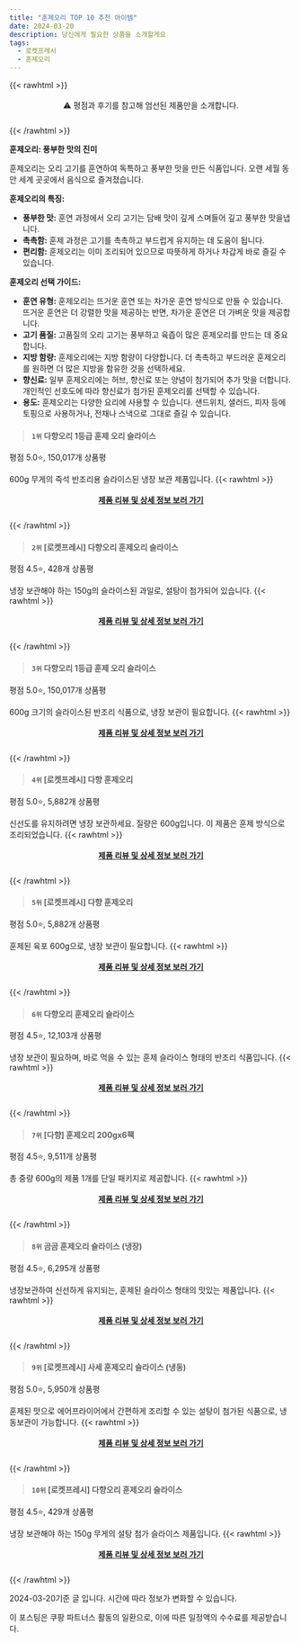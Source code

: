 ```yaml
---
title: "훈제오리 TOP 10 추천 아이템"
date: 2024-03-20
description: 당신에게 필요한 상품을 소개할게요
tags:
  - 로켓프레시
  - 훈제오리
---
```

{{< rawhtml >}}<div class="toc" style="text-align: center; height: 50px; line-height: 2;">  <p>⚠️ 평점과 후기를 참고해 엄선된 제품만을 소개합니다.<br></p></div> {{< /rawhtml >}}

**훈제오리: 풍부한 맛의 진미**

훈제오리는 오리 고기를 훈연하여 독특하고 풍부한 맛을 만든 식품입니다. 오랜 세월 동안 세계 곳곳에서 음식으로 즐겨졌습니다.

**훈제오리의 특징:**

* **풍부한 맛:** 훈연 과정에서 오리 고기는 담배 맛이 깊게 스며들어 깊고 풍부한 맛을냅니다.
* **촉촉함:** 훈제 과정은 고기를 촉촉하고 부드럽게 유지하는 데 도움이 됩니다.
* **편리함:** 훈제오리는 이미 조리되어 있으므로 따뜻하게 하거나 차갑게 바로 즐길 수 있습니다.

**훈제오리 선택 가이드:**

* **훈연 유형:** 훈제오리는 뜨거운 훈연 또는 차가운 훈연 방식으로 만들 수 있습니다. 뜨거운 훈연은 더 강렬한 맛을 제공하는 반면, 차가운 훈연은 더 가벼운 맛을 제공합니다.
* **고기 품질:** 고품질의 오리 고기는 풍부하고 육즙이 많은 훈제오리를 만드는 데 중요합니다.
* **지방 함량:** 훈제오리에는 지방 함량이 다양합니다. 더 촉촉하고 부드러운 훈제오리를 원하면 더 많은 지방을 함유한 것을 선택하세요.
* **향신료:** 일부 훈제오리에는 허브, 향신료 또는 양념이 첨가되어 추가 맛을 더합니다. 개인적인 선호도에 따라 향신료가 첨가된 훈제오리를 선택할 수 있습니다.
* **용도:** 훈제오리는 다양한 요리에 사용할 수 있습니다. 샌드위치, 샐러드, 피자 등에 토핑으로 사용하거나, 전채나 스낵으로 그대로 즐길 수 있습니다.


>#### `1위` 다향오리 1등급 훈제 오리 슬라이스
평점 5.0⭐, 150,017개 상품평

600g 무게의 즉석 반조리용 슬라이스된 냉장 보관 제품입니다.
{{< rawhtml >}}<div class="toc" style="text-align: center; height: 50px; line-height: 2;"><p><b><a href="https://link.coupang.com/re/AFFSDP?lptag=AF5033054&pageKey=156688977&itemId=451180258&vendorItemId=4117267681&traceid=V0-153-5066b6f8b6fb6380&requestid=20240320220508689214663547&token=31850B%7CGM">제품 리뷰 및 상세 정보 보러 가기</a></b><br></p> </div>{{< /rawhtml >}}

>#### `2위` [로켓프레시] 다향오리 훈제오리 슬라이스
평점 4.5⭐, 428개 상품평

냉장 보관해야 하는 150g의 슬라이스된 과일로, 설탕이 첨가되어 있습니다.
{{< rawhtml >}}<div class="toc" style="text-align: center; height: 50px; line-height: 2;"><p><b><a href="https://link.coupang.com/re/AFFSDP?lptag=AF5033054&pageKey=7575547776&itemId=19987524898&vendorItemId=87085576433&traceid=V0-153-0177e15393585c54&requestid=20240320220508689214663547&token=31850B%7CGM">제품 리뷰 및 상세 정보 보러 가기</a></b><br></p> </div>{{< /rawhtml >}}

>#### `3위` 다향오리 1등급 훈제 오리 슬라이스
평점 5.0⭐, 150,017개 상품평

600g 크기의 슬라이스된 반조리 식품으로, 냉장 보관이 필요합니다.
{{< rawhtml >}}<div class="toc" style="text-align: center; height: 50px; line-height: 2;"><p><b><a href="https://link.coupang.com/re/AFFSDP?lptag=AF5033054&pageKey=156688977&itemId=19224731547&vendorItemId=86341401184&traceid=V0-153-5066b6f8b6fb6380&requestid=20240320220508689214663547&token=31850B%7CGM">제품 리뷰 및 상세 정보 보러 가기</a></b><br></p> </div>{{< /rawhtml >}}

>#### `4위` [로켓프레시] 다향 훈제오리
평점 5.0⭐, 5,882개 상품평

신선도를 유지하려면 냉장 보관하세요. 질량은 600g입니다. 이 제품은 훈제 방식으로 조리되었습니다.
{{< rawhtml >}}<div class="toc" style="text-align: center; height: 50px; line-height: 2;"><p><b><a href="https://link.coupang.com/re/AFFSDP?lptag=AF5033054&pageKey=7243716923&itemId=18410893653&vendorItemId=85553342481&traceid=V0-153-157726e8668ab2f9&requestid=20240320220508689214663547&token=31850B%7CGM">제품 리뷰 및 상세 정보 보러 가기</a></b><br></p> </div>{{< /rawhtml >}}

>#### `5위` [로켓프레시] 다향 훈제오리
평점 5.0⭐, 5,882개 상품평

훈제된 육포 600g으로, 냉장 보관이 필요합니다.
{{< rawhtml >}}<div class="toc" style="text-align: center; height: 50px; line-height: 2;"><p><b><a href="https://link.coupang.com/re/AFFSDP?lptag=AF5033054&pageKey=7243716923&itemId=19597841318&vendorItemId=86705064521&traceid=V0-153-157726e8668ab2f9&requestid=20240320220508689214663547&token=31850B%7CGM">제품 리뷰 및 상세 정보 보러 가기</a></b><br></p> </div>{{< /rawhtml >}}

>#### `6위` 다향오리 훈제오리 슬라이스
평점 4.5⭐, 12,103개 상품평

냉장 보관이 필요하며, 바로 먹을 수 있는 훈제 슬라이스 형태의 반조리 식품입니다.
{{< rawhtml >}}<div class="toc" style="text-align: center; height: 50px; line-height: 2;"><p><b><a href="https://link.coupang.com/re/AFFSDP?lptag=AF5033054&pageKey=166633060&itemId=451840143&vendorItemId=4119019290&traceid=V0-153-dd9d3f377b9bd7b9&requestid=20240320220508689214663547&token=31850B%7CGM">제품 리뷰 및 상세 정보 보러 가기</a></b><br></p> </div>{{< /rawhtml >}}

>#### `7위` [다향] 훈제오리 200gx6팩
평점 4.5⭐, 9,511개 상품평

총 중량 600g의 제품 1개를 단일 패키지로 제공합니다.
{{< rawhtml >}}<div class="toc" style="text-align: center; height: 50px; line-height: 2;"><p><b><a href="https://link.coupang.com/re/AFFSDP?lptag=AF5033054&pageKey=6795022740&itemId=14249419344&vendorItemId=88619433120&traceid=V0-153-97c582ef0553ff33&requestid=20240320220508689214663547&token=31850B%7CGM">제품 리뷰 및 상세 정보 보러 가기</a></b><br></p> </div>{{< /rawhtml >}}

>#### `8위` 곰곰 훈제오리 슬라이스 (냉장)
평점 4.5⭐, 6,295개 상품평

냉장보관하여 신선하게 유지되는, 훈제된 슬라이스 형태의 맛있는 제품입니다.
{{< rawhtml >}}<div class="toc" style="text-align: center; height: 50px; line-height: 2;"><p><b><a href="https://link.coupang.com/re/AFFSDP?lptag=AF5033054&pageKey=2212815064&itemId=3767566066&vendorItemId=71752642135&traceid=V0-153-0838fe0e5c143c49&requestid=20240320220508689214663547&token=31850B%7CGM">제품 리뷰 및 상세 정보 보러 가기</a></b><br></p> </div>{{< /rawhtml >}}

>#### `9위` [로켓프레시] 사세 훈제오리 슬라이스 (냉동)
평점 5.0⭐, 5,950개 상품평

훈제된 맛으로 에어프라이어에서 간편하게 조리할 수 있는 설탕이 첨가된 식품으로, 냉동보관이 가능합니다.
{{< rawhtml >}}<div class="toc" style="text-align: center; height: 50px; line-height: 2;"><p><b><a href="https://link.coupang.com/re/AFFSDP?lptag=AF5033054&pageKey=7133321573&itemId=17892217200&vendorItemId=85055121253&traceid=V0-153-7c2e369403cd61e3&requestid=20240320220508689214663547&token=31850B%7CGM">제품 리뷰 및 상세 정보 보러 가기</a></b><br></p> </div>{{< /rawhtml >}}

>#### `10위` [로켓프레시] 다향오리 훈제오리 슬라이스
평점 4.5⭐, 429개 상품평

냉장 보관해야 하는 150g 무게의 설탕 첨가 슬라이스 제품입니다.
{{< rawhtml >}}<div class="toc" style="text-align: center; height: 50px; line-height: 2;"><p><b><a href="https://link.coupang.com/re/AFFSDP?lptag=AF5033054&pageKey=7575547776&itemId=20053733268&vendorItemId=87149894470&traceid=V0-153-0177e15393585c54&requestid=20240320220508689214663547&token=31850B%7CGM">제품 리뷰 및 상세 정보 보러 가기</a></b><br></p> </div>{{< /rawhtml >}}


2024-03-20기준 글 입니다.
시간에 따라 정보가 변화할 수 있습니다.

이 포스팅은 쿠팡 파트너스 활동의 일환으로, 이에 따른 일정액의 수수료를 제공받습니다.